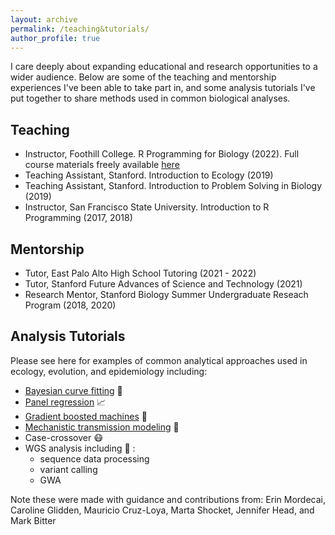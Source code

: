 ```yaml
---
layout: archive
permalink: /teaching&tutorials/
author_profile: true
---
```


I care deeply about expanding educational and research opportunities to a wider audience. Below are some of the teaching and mentorship experiences I've been able to take part in, and some analysis tutorials I've put together to share methods used in common biological analyses. 

## Teaching ##

- Instructor, Foothill College. R Programming for Biology (2022). Full course materials freely available <a href="https://github.com/lcouper/RprogrammingCourse"> here</a>   
- Teaching Assistant, Stanford. Introduction to Ecology (2019)   
- Teaching Assistant, Stanford. Introduction to Problem Solving in Biology (2019)
- Instructor, San Francisco State University. Introduction to R Programming (2017, 2018)   

## Mentorship ##

- Tutor, East Palo Alto High School Tutoring (2021 - 2022)   
- Tutor, Stanford Future Advances of Science and Technology (2021)   
- Research Mentor, Stanford Biology Summer Undergraduate Reseach Program (2018, 2020)  

## Analysis Tutorials ##

Please see here for examples of common analytical approaches used in ecology, evolution, and epidemiology including:  

- [Bayesian curve fitting](https://github.com/lcouper/AnalysisTutorials/tree/main/BayesianCurveFitting) 🧠
- [Panel regression](https://github.com/lcouper/AnalysisTutorials/tree/main/PanelRegression)  📈
- [Gradient boosted machines](https://github.com/lcouper/AnalysisTutorials/tree/main/GradientBoostedMachines) 🌳
- [Mechanistic transmission modeling](https://github.com/lcouper/AnalysisTutorials/tree/main/MechanisticTransmissionModel) 🦟 
- Case-crossover 😷
- WGS analysis including 🧬 :
  - sequence data processing
  - variant calling
  - GWA

Note these were made with guidance and contributions from: Erin Mordecai, Caroline Glidden, Mauricio Cruz-Loya, Marta Shocket, Jennifer Head, and Mark Bitter
